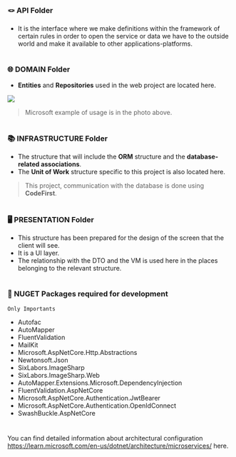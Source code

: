 ### 🪢 API Folder


- It is the interface where we make definitions within the framework of certain rules in order to open the service or data we have to the outside world and make it available to other applications-platforms.

#


### 🌐 DOMAIN Folder

- **Entities** and **Repositories** used in the web project are located here.

![](https://learn.microsoft.com/tr-tr/dotnet/architecture/microservices/microservice-ddd-cqrs-patterns/media/net-core-microservice-domain-model/ordering-microservice-container.png)
>Microsoft example of usage is in the photo above.

#

### 📚 INFRASTRUCTURE Folder

- The structure that will include the **ORM** structure and the **database-related associations**.
- The **Unit of Work** structure specific to this project is also located here.

>This project, communication with the database is done using **CodeFirst**.

#

### 🖥️ PRESENTATION Folder

- This structure has been prepared for the design of the screen that the client will see.
- It is a UI layer. 
- The relationship with the DTO and the VM is used here in the places belonging to the relevant structure.

#

### 🚀 NUGET Packages required for development

`Only Importants`

- Autofac
- AutoMapper
- FluentValidation
- MailKit
- Microsoft.AspNetCore.Http.Abstractions
- Newtonsoft.Json
- SixLabors.ImageSharp
- SixLabors.ImageSharp.Web
- AutoMapper.Extensions.Microsoft.DependencyInjection
- FluentValidation.AspNetCore
- Microsoft.AspNetCore.Authentication.JwtBearer
- Microsoft.AspNetCore.Authentication.OpenIdConnect
- SwashBuckle.AspNetCore

#





You can find detailed information about architectural configuration https://learn.microsoft.com/en-us/dotnet/architecture/microservices/ here.
